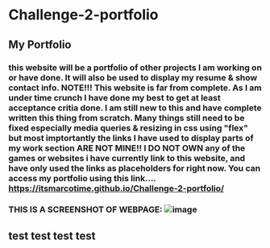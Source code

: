 # Challenge-2-portfolio

## My Portfolio

### this website will be a portfolio of other projects I am working on or have done. It will also be used to display my resume & show contact info. **NOTE!!!** This website is far from complete. As I am under time crunch I have done my best to get at least acceptance critia done. I am still new to this and have complete written this thing from scratch. Many things still need to be fixed especially media queries & resizing in css using "flex" but most imptortantly the links I have used to display parts of my work section ARE NOT MINE!! I DO NOT OWN any of the games or websites i have currently link to this website, and have only used the links as placeholders for right now. You can access my portfolio using this link....   https://itsmarcotime.github.io/Challenge-2-portfolio/

### THIS IS A SCREENSHOT OF WEBPAGE: ![image](https://user-images.githubusercontent.com/101440634/185746482-5dc7f887-594c-4e6b-a620-d8b137f5f2bc.png)

## test test test test



